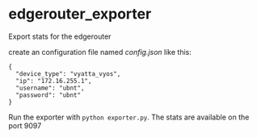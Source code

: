 # edgerouter_exporter
Export stats for the edgerouter

create an configuration file named *config.json* like this:

```
{
  "device_type": "vyatta_vyos",
  "ip": "172.16.255.1",
  "username": "ubnt",
  "password": "ubnt"
}

```

Run the exporter with `python exporter.py`. The stats are available on the port 9097
